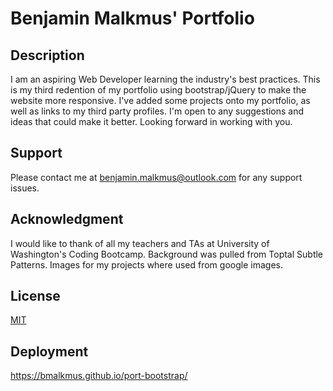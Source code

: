 # Benjamin Malkmus' Portfolio
## Description
I am an aspiring Web Developer learning the industry's best practices. This is my third redention of my portfolio using bootstrap/jQuery to make the website more responsive. I've added some projects onto my portfolio, as well as links to my third party profiles. I'm open to any suggestions and ideas that could make it better. Looking forward in working with you.
## Support
Please contact me at benjamin.malkmus@outlook.com for any support issues.
## Acknowledgment
I would like to thank of all my teachers and TAs at University of Washington's Coding Bootcamp. 
Background was pulled from Toptal Subtle Patterns. Images for my projects where used from google images.
## License
[MIT](https://choosealicense.com/licenses/mit/)
## Deployment
https://bmalkmus.github.io/port-bootstrap/
